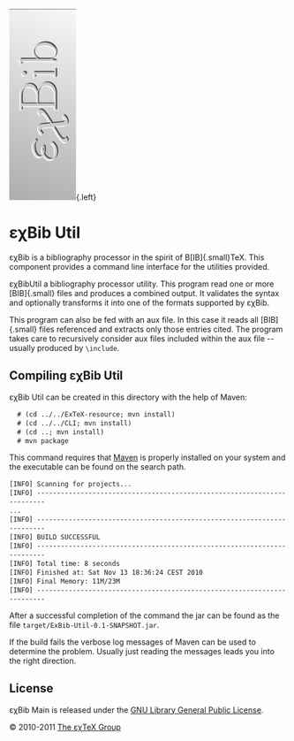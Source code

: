 ![](../ExBib-core/src/images/ExBib-side.png){.left}

εχBib Util
==========

εχBib is a bibliography processor in the spirit of
B[IB]{.small}TeX. This component provides a command line
interface for the utilities provided.

εχBibUtil a bibliography processor utility. This program read one or
more [BIB]{.small} files and produces a combined output. It validates
the syntax and optionally transforms it into one of the formats
supported by εχBib.

This program can also be fed with an aux file. In this case it reads all
[BIB]{.small} files referenced and extracts only those entries cited.
The program takes care to recursively consider aux files included within
the aux file -- usually produced by `\include`.

Compiling εχBib Util
--------------------

εχBib Util can be created in this directory with the help of Maven:

      # (cd ../../ExTeX-resource; mvn install)
      # (cd ../../CLI; mvn install)
      # (cd ..; mvn install)
      # mvn package

This command requires that [Maven](http://maven.apache.org) is properly
installed on your system and the executable can be found on the search
path.

``` {.output}
[INFO] Scanning for projects...
[INFO] ------------------------------------------------------------------------
...
[INFO] ------------------------------------------------------------------------
[INFO] BUILD SUCCESSFUL
[INFO] ------------------------------------------------------------------------
[INFO] Total time: 8 seconds
[INFO] Finished at: Sat Nov 13 18:36:24 CEST 2010
[INFO] Final Memory: 11M/23M
[INFO] ------------------------------------------------------------------------
```

After a successful completion of the command the jar can be found as the
file `target/ExBib-Util-0.1-SNAPSHOT.jar`.

If the build fails the verbose log messages of Maven can be used to
determine the problem. Usually just reading the messages leads you into
the right direction.

License
-------

εχBib Main is released under the [GNU Library General Public
License](LICENSE.md).

© 2010-2011 [The εχTeX Group](mailto:extex@dante.de)
